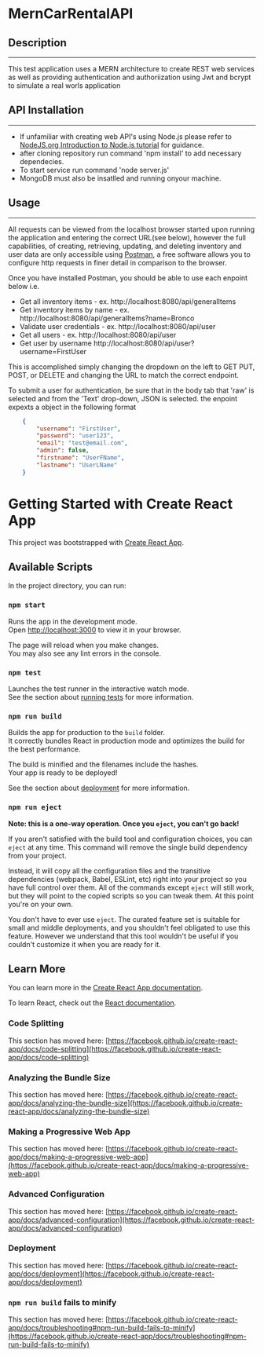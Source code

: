 # MernCarRentalAPI 

## Description 
- - -

This test application uses a MERN architecture to create REST web services as well as providing authentication and authoriization using Jwt and bcrypt to simulate a real worls application

##  API Installation
- - -

* If unfamiliar with creating web API's using Node.js please refer to [NodeJS.org Introduction to Node.js tutorial](https://nodejs.org/en/learn/getting-started/introduction-to-nodejs) for guidance. 
* after cloning repository run command 'npm install' to add necessary dependecies.
* To start service run command 'node server.js'
* MongoDB must also be insatlled and running onyour machine.


## Usage
- - - 
All requests can be viewed from the localhost browser started upon running the application and entering the correct URL(see below), however the full capabilities, of creating, retrieving, updating, and deleting inventory and user data are only accessible using [Postman](https://www.postman.com/downloads/Postman), a free software allows you to configure http requests in finer detail in comparison to the browser.

Once you have installed Postman, you should be able to use each enpoint below i.e.

* Get all inventory items - ex. http://localhost:8080/api/generalItems
* Get inventory items by name - ex. http://localhost:8080/api/generalItems?name=Bronco
* Validate user credentials - ex. http://localhost:8080/api/user
* Get all users - ex. http://localhost:8080/api/user
* Get user by username http://localhost:8080/api/user?username=FirstUser



This is accomplished simply changing the dropdown on the left to GET PUT, POST, or DELETE and changing the URL to match the correct endpoint.

 To submit a user for authentication, be sure that in the body tab that 'raw' is selected and from the 'Text' drop-down, JSON is selected. 
the enpoint expexts a object in the following format 

``` JSON 
    {
        "username": "FirstUser",
        "password": "user123",
        "email": "test@email.com",
        "admin": false,
        "firstname": "UserFName",
        "lastname": "UserLName"
    }
 ```

# Getting Started with Create React App

This project was bootstrapped with [Create React App](https://github.com/facebook/create-react-app).

## Available Scripts

In the project directory, you can run:

### `npm start`

Runs the app in the development mode.\
Open [http://localhost:3000](http://localhost:3000) to view it in your browser.

The page will reload when you make changes.\
You may also see any lint errors in the console.

### `npm test`

Launches the test runner in the interactive watch mode.\
See the section about [running tests](https://facebook.github.io/create-react-app/docs/running-tests) for more information.

### `npm run build`

Builds the app for production to the `build` folder.\
It correctly bundles React in production mode and optimizes the build for the best performance.

The build is minified and the filenames include the hashes.\
Your app is ready to be deployed!

See the section about [deployment](https://facebook.github.io/create-react-app/docs/deployment) for more information.

### `npm run eject`

**Note: this is a one-way operation. Once you `eject`, you can't go back!**

If you aren't satisfied with the build tool and configuration choices, you can `eject` at any time. This command will remove the single build dependency from your project.

Instead, it will copy all the configuration files and the transitive dependencies (webpack, Babel, ESLint, etc) right into your project so you have full control over them. All of the commands except `eject` will still work, but they will point to the copied scripts so you can tweak them. At this point you're on your own.

You don't have to ever use `eject`. The curated feature set is suitable for small and middle deployments, and you shouldn't feel obligated to use this feature. However we understand that this tool wouldn't be useful if you couldn't customize it when you are ready for it.

## Learn More

You can learn more in the [Create React App documentation](https://facebook.github.io/create-react-app/docs/getting-started).

To learn React, check out the [React documentation](https://reactjs.org/).

### Code Splitting

This section has moved here: [https://facebook.github.io/create-react-app/docs/code-splitting](https://facebook.github.io/create-react-app/docs/code-splitting)

### Analyzing the Bundle Size

This section has moved here: [https://facebook.github.io/create-react-app/docs/analyzing-the-bundle-size](https://facebook.github.io/create-react-app/docs/analyzing-the-bundle-size)

### Making a Progressive Web App

This section has moved here: [https://facebook.github.io/create-react-app/docs/making-a-progressive-web-app](https://facebook.github.io/create-react-app/docs/making-a-progressive-web-app)

### Advanced Configuration

This section has moved here: [https://facebook.github.io/create-react-app/docs/advanced-configuration](https://facebook.github.io/create-react-app/docs/advanced-configuration)

### Deployment

This section has moved here: [https://facebook.github.io/create-react-app/docs/deployment](https://facebook.github.io/create-react-app/docs/deployment)

### `npm run build` fails to minify

This section has moved here: [https://facebook.github.io/create-react-app/docs/troubleshooting#npm-run-build-fails-to-minify](https://facebook.github.io/create-react-app/docs/troubleshooting#npm-run-build-fails-to-minify)
